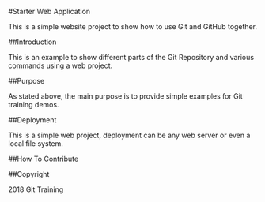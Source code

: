 #Starter Web Application

This is a simple website project to show how to use Git and GitHub together. 

##Introduction

This is an example to show different parts of the Git Repository and various commands using a web project.

##Purpose

As stated above, the main purpose is to provide simple examples for Git training demos.

##Deployment

This is a simple web project, deployment can be any web server or even a local file system.

##How To Contribute

##Copyright

2018 Git Training